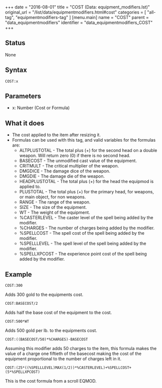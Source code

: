 +++
date = "2016-08-01"
title = "COST (Data: equipment_modifiers.lst)"
original_url = "/list/data/equipmentmodifiers.html#cost"
categories = [ "all-tag", "equipmentmodifiers-tag" ]
[menu.main]
    name = "COST"
    parent = "data_equipmentmodifiers"
    identifier = "data_equipmentmodifiers_COST"
+++

## Status

None

## Syntax

`COST:x`

## Parameters

-   x: Number (Cost or Formula)



What it does
------------

-   The cost applied to the item after resizing it.
-   Formulas can be used with this tag, and valid variables for the
    formulas are:
    -   ALTPLUSTOTAL - The total plus (+) for the second head on a
        double weapon. Will return zero (0) if there is no second head.
    -   BASECOST - The unmodified cast value of the equipment.
    -   CRITMULT - The critical multiplier of the weapon.
    -   DMGDICE - The damage dice of the weapon.
    -   DMGDIE - The damage die of the weapon.
    -   HEADPLUSTOTAL - The total plus (+) for the head the equipmod is
        applied to.
    -   PLUSTOTAL - The total plus (+) for the primary head, for
        weapons, or main object, for non weapons.
    -   RANGE - The range of the weapon.
    -   SIZE - The size of the equipment.
    -   WT - The weight of the equipment.
    -   %CASTERLEVEL - The caster level of the spell being added by
        the modifier.
    -   %CHARGES - The number of charges being added by the modifier.
    -   %SPELLCOST - The spell cost of the spell being added by
        the modifier.
    -   %SPELLLEVEL - The spell level of the spell being added by
        the modifier.
    -   %SPELLXPCOST - The experience point cost of the spell being
        added by the modifier.

Example
-------

`COST:300`

Adds 300 gold to the equipments cost.

`COST:BASECOST/2`

Adds half the base cost of the equipment to the cost.

`COST:500*WT`

Adds 500 gold per lb. to the equipments cost.

`COST:((BASECOST/50)*%CHARGES)-BASECOST`

Assuming this modifier adds 50 charges to the item, this formula makes
the value of a charge one fiftieth of the basecost making the cost of
the equipment proportional to the number of charges left in it.

`COST:(25*((%SPELLLEVEL)MAX(1/2))*%CASTERLEVEL)+%SPELLCOST+(5*%SPELLXPCOST)`

This is the cost formula from a scroll EQMOD.

